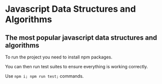 # Javascript Data Structures and Algorithms
## The most popular javascript data structures and algorithms

To run the project you need to install npm packages.

You can then run test suites to ensure everything is working correctly.

Use  `npm i; npm run test;`  commands.
